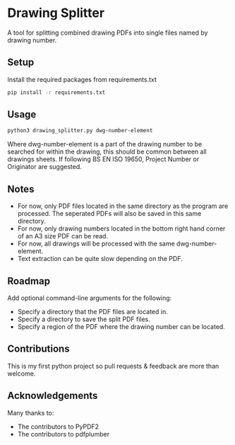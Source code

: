 # Drawing Splitter

A tool for splitting combined drawing PDFs into single files named by drawing number.

## Setup

Install the required packages from requirements.txt

```bash
pip install -r requirements.txt
```

## Usage

```bash
python3 drawing_splitter.py dwg-number-element
```

Where dwg-number-element is a part of the drawing number to be searched for within the drawing, this should be common between all drawings sheets. 
If following BS EN ISO 19650, Project Number or Originator are suggested.

## Notes

- For now, only PDF files located in the same directory as the program are processed. The seperated PDFs will also be saved in this same directory.
- For now, only drawing numbers located in the bottom right hand corner of an A3 size PDF can be read.
- For now, all drawings will be processed with the same dwg-number-element.
- Text extraction can be quite slow depending on the PDF.

## Roadmap

Add optional command-line arguments for the following:
- Specify a directory that the PDF files are located in.
- Specify a directory to save the split PDF files.
- Specify a region of the PDF where the drawing number can be located.

## Contributions

This is my first python project so pull requests & feedback are more than welcome.

## Acknowledgements

Many thanks to:
- The contributors to PyPDF2
- The contributors to pdfplumber
